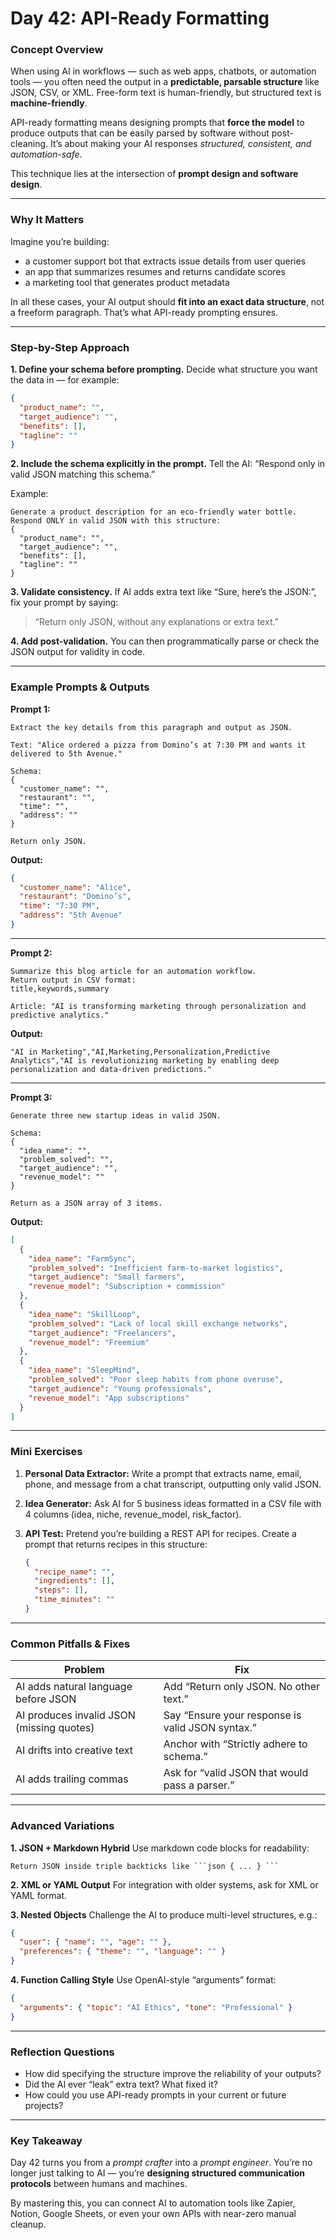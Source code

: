 # **Day 42: API-Ready Formatting**

### **Concept Overview**

When using AI in workflows — such as web apps, chatbots, or automation tools — you often need the output in a **predictable, parsable structure** like JSON, CSV, or XML.
Free-form text is human-friendly, but structured text is **machine-friendly**.

API-ready formatting means designing prompts that **force the model** to produce outputs that can be easily parsed by software without post-cleaning. It’s about making your AI responses *structured, consistent, and automation-safe*.

This technique lies at the intersection of **prompt design and software design**.

---

### **Why It Matters**

Imagine you’re building:

* a customer support bot that extracts issue details from user queries
* an app that summarizes resumes and returns candidate scores
* a marketing tool that generates product metadata

In all these cases, your AI output should **fit into an exact data structure**, not a freeform paragraph.
That’s what API-ready prompting ensures.

---

### **Step-by-Step Approach**

**1. Define your schema before prompting.**
Decide what structure you want the data in — for example:

```json
{
  "product_name": "",
  "target_audience": "",
  "benefits": [],
  "tagline": ""
}
```

**2. Include the schema explicitly in the prompt.**
Tell the AI: “Respond only in valid JSON matching this schema.”

Example:

```
Generate a product description for an eco-friendly water bottle. 
Respond ONLY in valid JSON with this structure:
{
  "product_name": "",
  "target_audience": "",
  "benefits": [],
  "tagline": ""
}
```

**3. Validate consistency.**
If AI adds extra text like “Sure, here’s the JSON:”, fix your prompt by saying:

> “Return only JSON, without any explanations or extra text.”

**4. Add post-validation.**
You can then programmatically parse or check the JSON output for validity in code.

---

### **Example Prompts & Outputs**

**Prompt 1:**

```
Extract the key details from this paragraph and output as JSON.

Text: "Alice ordered a pizza from Domino’s at 7:30 PM and wants it delivered to 5th Avenue."

Schema:
{
  "customer_name": "",
  "restaurant": "",
  "time": "",
  "address": ""
}

Return only JSON.
```

**Output:**

```json
{
  "customer_name": "Alice",
  "restaurant": "Domino’s",
  "time": "7:30 PM",
  "address": "5th Avenue"
}
```

---

**Prompt 2:**

```
Summarize this blog article for an automation workflow.
Return output in CSV format:
title,keywords,summary

Article: "AI is transforming marketing through personalization and predictive analytics."
```

**Output:**

```
"AI in Marketing","AI,Marketing,Personalization,Predictive Analytics","AI is revolutionizing marketing by enabling deep personalization and data-driven predictions."
```

---

**Prompt 3:**

```
Generate three new startup ideas in valid JSON.

Schema:
{
  "idea_name": "",
  "problem_solved": "",
  "target_audience": "",
  "revenue_model": ""
}

Return as a JSON array of 3 items.
```

**Output:**

```json
[
  {
    "idea_name": "FarmSync",
    "problem_solved": "Inefficient farm-to-market logistics",
    "target_audience": "Small farmers",
    "revenue_model": "Subscription + commission"
  },
  {
    "idea_name": "SkillLoop",
    "problem_solved": "Lack of local skill exchange networks",
    "target_audience": "Freelancers",
    "revenue_model": "Freemium"
  },
  {
    "idea_name": "SleepMind",
    "problem_solved": "Poor sleep habits from phone overuse",
    "target_audience": "Young professionals",
    "revenue_model": "App subscriptions"
  }
]
```

---

### **Mini Exercises**

1. **Personal Data Extractor:**
   Write a prompt that extracts name, email, phone, and message from a chat transcript, outputting only valid JSON.

2. **Idea Generator:**
   Ask AI for 5 business ideas formatted in a CSV file with 4 columns (idea, niche, revenue_model, risk_factor).

3. **API Test:**
   Pretend you’re building a REST API for recipes. Create a prompt that returns recipes in this structure:

   ```json
   {
     "recipe_name": "",
     "ingredients": [],
     "steps": [],
     "time_minutes": ""
   }
   ```

---

### **Common Pitfalls & Fixes**

| Problem                                   | Fix                                              |
| ----------------------------------------- | ------------------------------------------------ |
| AI adds natural language before JSON      | Add “Return only JSON. No other text.”           |
| AI produces invalid JSON (missing quotes) | Say “Ensure your response is valid JSON syntax.” |
| AI drifts into creative text              | Anchor with “Strictly adhere to schema.”         |
| AI adds trailing commas                   | Ask for “valid JSON that would pass a parser.”   |

---

### **Advanced Variations**

**1. JSON + Markdown Hybrid**
Use markdown code blocks for readability:

````
Return JSON inside triple backticks like ```json { ... } ```
````

**2. XML or YAML Output**
For integration with older systems, ask for XML or YAML format.

**3. Nested Objects**
Challenge the AI to produce multi-level structures, e.g.:

```json
{
  "user": { "name": "", "age": "" },
  "preferences": { "theme": "", "language": "" }
}
```

**4. Function Calling Style**
Use OpenAI-style “arguments” format:

```json
{
  "arguments": { "topic": "AI Ethics", "tone": "Professional" }
}
```

---

### **Reflection Questions**

* How did specifying the structure improve the reliability of your outputs?
* Did the AI ever “leak” extra text? What fixed it?
* How could you use API-ready prompts in your current or future projects?

---

### **Key Takeaway**

Day 42 turns you from a *prompt crafter* into a *prompt engineer*.
You’re no longer just talking to AI — you’re **designing structured communication protocols** between humans and machines.

By mastering this, you can connect AI to automation tools like Zapier, Notion, Google Sheets, or even your own APIs with near-zero manual cleanup.
